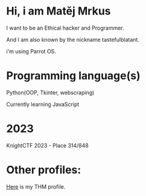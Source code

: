 # Hi, i am Matěj Mrkus
I want to be an Ethical hacker and Programmer.

And I am also known by the nickname tastefulblatant.

i'm using Parrot OS.

# Programming language(s)

Python(OOP, Tkinter, webscraping)

Currently learning JavaScript

# 2023
KnightCTF 2023 - Place 314/848

# Other profiles:
[Here](https://tryhackme.com/p/tastefulblatant) is my THM profile.
[](https://tryhackme-badges.s3.amazonaws.com/tastefulblatant.png)
